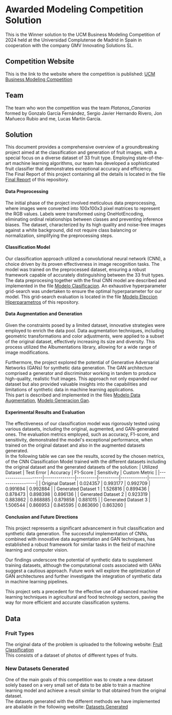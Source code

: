 # Awarded Modeling Competition Solution
This is the Winner solution to the UCM Business Modeling Competition of 2024 held at the Universidad Complutense de Madrid in Spain in cooperation with the company GMV Innovating Solutions SL.
## Competition Website
This is the link to the website where the competition is published: [UCM Business Modeling Competition](https://matematicas.ucm.es/concurso2023-24)
## Team
The team who won the competition was the team _Platanos_Canarias_ formed by Gonzalo García Fernández, Sergio Javier Hernando Rivero, Jon Mañueco Rubio  and me, Lucas Martín García.
## **Solution**
This document provides a comprehensive overview of a groundbreaking project aimed at the classification and generation of fruit images, with a special focus on a diverse dataset of 33 fruit type. Employing state-of-the-art machine learning algorithms, our team has developed a sophisticated fruit classifier that demonstrates exceptional accuracy and efficiency.  
The Final Report of this project containing all the details is located in the file [Final Report](https://github.com/lucasmg18/Awarded-Modeling-Competition/blob/main/PROJECT%20REPORT/memoria_platanos_canarias.pdf) of this repository.

#### **Data Preprocessing**
The initial phase of the project involved meticulous data preprocessing, where images were converted into 100x100x3 pixel matrices to represent the RGB values. Labels were transformed using OneHotEncoding, eliminating ordinal relationships between classes and preventing inference biases. The dataset, characterized by its high quality and noise-free images against a white background, did not require class balancing or normalization, simplifying the preprocessing steps.
#### **Classification Model**
Our classification approach utilized a convolutional neural network (CNN), a choice driven by its proven effectiveness in image recognition tasks. The model was trained on the preprocessed dataset, ensuring a robust framework capable of accurately distinguishing between the 33 fruit types. The data preprocesing together with the final CNN model are described and implemented in the file [Modelo Clasificacion](https://github.com/lucasmg18/Awarded-Modeling-Competition/blob/main/CODE/Modelo_clasificacion.ipynb). An exhaustive hyperparameter grid-search was undertaken to ensure the optimal hyperparameter for our model. This grid-search evaluation is located in the file [Modelo Eleccion Hiperparametros](https://github.com/lucasmg18/Awarded-Modeling-Competition/blob/main/CODE/Modelo_eleccion_hiperparametros.ipynb) of this repository.

#### **Data Augmentation and Generation**
Given the constraints posed by a limited dataset, innovative strategies were employed to enrich the data pool. Data augmentation techniques, including geometric transformations and color adjustments, were applied to a subset of the original dataset, effectively increasing its size and diversity. This process utilized the Albumentations library, allowing for a wide range of image modifications.

Furthermore, the project explored the potential of Generative Adversarial Networks (GANs) for synthetic data generation. The GAN architecture comprised a generator and discriminator working in tandem to produce high-quality, realistic fruit images. This approach not only expanded our dataset but also provided valuable insights into the capabilities and limitations of synthetic data in machine learning applications.  
This part is described and implemented in the files [Modelo Data Augmentation](https://github.com/lucasmg18/Awarded-Modeling-Competition/blob/main/CODE/Modelo_generacion_data_augmentation.ipynb), [Modelo Generacion Gan](https://github.com/lucasmg18/Awarded-Modeling-Competition/blob/main/CODE/Modelo_generacion_gan.ipynb).

#### **Experimental Results and Evaluation**
The effectiveness of our classification model was rigorously tested using various datasets, including the original, augmented, and GAN-generated ones. The evaluation metrics employed, such as accuracy, F1-score, and sensitivity, demonstrated the model's exceptional performance, when trained on the original dataset and also in the augmented datasets generated.  
In the following table we can see the results, scored by the chosen metrics, of the CNN Classification Model trained with the different datasets including the original dataset and the generated datasets of the solution:
| Utilized Dataset    | Test Error    | Accuracy | F1-Score | Sensitivity | Custom Metric         |
|---------------------|---------------|----------|----------|-------------|-----------------------|
| Original Dataset    | 0.024357      | 0.993177 | 0.992709 | 0.991694    | 0.992884              |
| Generated Dataset 1 | 1.526816      | 0.899436 | 0.878473 | 0.898398    | 0.896136              |
| Generated Dataset 2 | 0.923319      | 0.883862 | 0.868885 | 0.879858    | 0.881015              |
| Generated Dataset 3 | 1.506544      | 0.866953 | 0.845595 | 0.863690    | 0.863260              |


#### **Conclusion and Future Directions**
This project represents a significant advancement in fruit classification and synthetic data generation. The successful implementation of CNNs, combined with innovative data augmentation and GAN techniques, has established a robust framework for similar tasks in the field of machine learning and computer vision.

Our findings underscore the potential of synthetic data to supplement training datasets, although the computational costs associated with GANs suggest a cautious approach. Future work will explore the optimization of GAN architectures and further investigate the integration of synthetic data in machine learning pipelines.

This project sets a precedent for the effective use of advanced machine learning techniques in agricultural and food technology sectors, paving the way for more efficient and accurate classification systems.





## Data
### Fruit Types
The original data of the problem is uploaded to the following website: [Fruit Classification](https://www.kaggle.com/datasets/sshikamaru/fruit-recognition/data)  
This consists of a dataset of photos of different types of fruits.
### New Datasets Generated
One of the main goals of this competition was to create a new dataset solely based on a very small set of data to be able to train a machine learning model and achieve a result similar to that obtained from the original dataset.  
The datasets generated with the different methods we have implemented are abailable in the following website: [Datasets Generated](https://www.kaggle.com/datasets/lucasmartingarcia/modeling-competition-generated-datasets/data)
